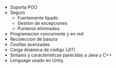 * Soporta POO
* Seguro
	* Fuertemente tipado
	* Gestión de excepciones
	* Punteros eliminados
* Programacion concurrente y en red
* Recoleccion de basura
* Cosillas avanzadas
* Carga dinámica de código (JIT)
* Sintaxis y caracteristicas parecidas a Java y C++
* Lenguage usado en Unity.

